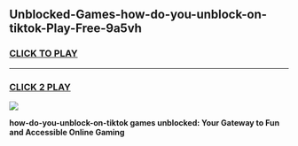 
## Unblocked-Games-how-do-you-unblock-on-tiktok-Play-Free-9a5vh
<h3>
<a href="https://premium76.site?title=how-do-you-unblock-on-tiktok&ref=18A1">CLICK TO PLAY</a></h3>
<hr>

<h3>
<a href="https://premium76.site?title=how-do-you-unblock-on-tiktok&ref=18A1">CLICK 2 PLAY</a>
  
</h3>

<a href="https://premium76.site?title=how-do-you-unblock-on-tiktok&ref=18A1"><img src="https://clearcache.store/games.png"></a>


**how-do-you-unblock-on-tiktok games unblocked: Your Gateway to Fun and Accessible Online Gaming**
